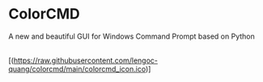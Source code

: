 # ColorCMD
A new and beautiful GUI for Windows Command Prompt based on Python

​​​​​​</br> [(https://raw.githubusercontent.com/lengoc-quang/colorcmd/main/colorcmd_icon.ico)]
